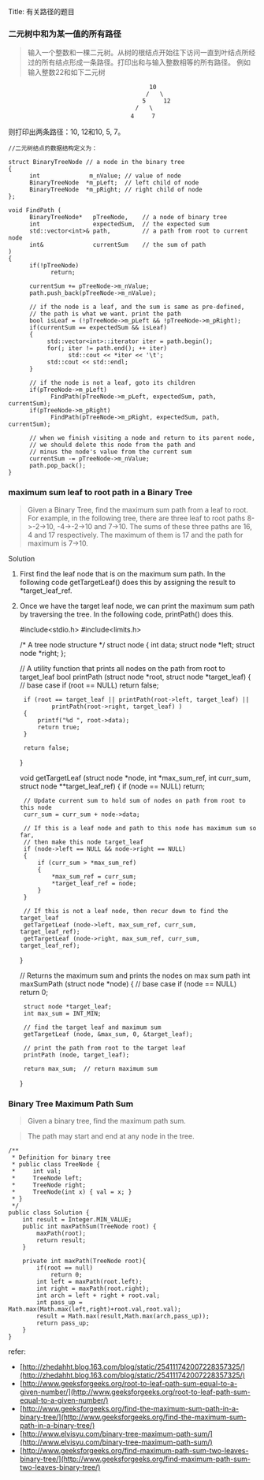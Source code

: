 Title: 有关路径的题目

### 二元树中和为某一值的所有路径

>输入一个整数和一棵二元树。从树的根结点开始往下访问一直到叶结点所经过的所有结点形成一条路径。打印出和与输入整数相等的所有路径。
例如输入整数22和如下二元树
>
                                            10  
                                           /   \  
                                          5     12  
                                        /   \   
                                     　4     7   
则打印出两条路径：10, 12和10, 5, 7。

    //二元树结点的数据结构定义为：

    struct BinaryTreeNode // a node in the binary tree
    {
          int              m_nValue; // value of node
          BinaryTreeNode  *m_pLeft;  // left child of node
          BinaryTreeNode  *m_pRight; // right child of node
    };
    
    void FindPath (
          BinaryTreeNode*   pTreeNode,    // a node of binary tree
          int               expectedSum,  // the expected sum
          std::vector<int>& path,         // a path from root to current node
          int&              currentSum    // the sum of path
    )
    {
          if(!pTreeNode)
                return;

          currentSum += pTreeNode->m_nValue;
          path.push_back(pTreeNode->m_nValue);

          // if the node is a leaf, and the sum is same as pre-defined, 
          // the path is what we want. print the path
          bool isLeaf = (!pTreeNode->m_pLeft && !pTreeNode->m_pRight);
          if(currentSum == expectedSum && isLeaf)
          {    
               std::vector<int>::iterator iter = path.begin();
               for(; iter != path.end(); ++ iter)
                     std::cout << *iter << '\t';
               std::cout << std::endl;
          }

          // if the node is not a leaf, goto its children
          if(pTreeNode->m_pLeft)
                FindPath(pTreeNode->m_pLeft, expectedSum, path, currentSum);
          if(pTreeNode->m_pRight)
                FindPath(pTreeNode->m_pRight, expectedSum, path, currentSum);

          // when we finish visiting a node and return to its parent node,
          // we should delete this node from the path and 
          // minus the node's value from the current sum
          currentSum -= pTreeNode->m_nValue;
          path.pop_back();
    } 

### maximum sum leaf to root path in a Binary Tree
>Given a Binary Tree, find the maximum sum path from a leaf to root. For example, in the following tree, there are three leaf to root paths 8->-2->10, -4->-2->10 and 7->10. The sums of these three paths are 16, 4 and 17 respectively. The maximum of them is 17 and the path for maximum is 7->10.

Solution
1) First find the leaf node that is on the maximum sum path. In the following code getTargetLeaf() does this by assigning the result to *target_leaf_ref.
2) Once we have the target leaf node, we can print the maximum sum path by traversing the tree. In the following code, printPath() does this.

    #include<stdio.h>
    #include<limits.h>
     
    /* A tree node structure */
    struct node
    {
        int data;
        struct node *left;
        struct node *right;
    };
     
    // A utility function that prints all nodes on the path from root to target_leaf
    bool printPath (struct node *root, struct node *target_leaf) {
        // base case
        if (root == NULL)
            return false;
     
        if (root == target_leaf || printPath(root->left, target_leaf) ||
                printPath(root->right, target_leaf) )
        {
            printf("%d ", root->data);
            return true;
        }
     
        return false;
    }
     
    void getTargetLeaf (struct node *node, int *max_sum_ref, int curr_sum, struct node **target_leaf_ref) {
        if (node == NULL)
            return;
     
        // Update current sum to hold sum of nodes on path from root to this node
        curr_sum = curr_sum + node->data;
     
        // If this is a leaf node and path to this node has maximum sum so far,
        // then make this node target_leaf
        if (node->left == NULL && node->right == NULL)
        {
            if (curr_sum > *max_sum_ref)
            {
                *max_sum_ref = curr_sum;
                *target_leaf_ref = node;
            }
        }
     
        // If this is not a leaf node, then recur down to find the target_leaf
        getTargetLeaf (node->left, max_sum_ref, curr_sum, target_leaf_ref);
        getTargetLeaf (node->right, max_sum_ref, curr_sum, target_leaf_ref);
    }
     
    // Returns the maximum sum and prints the nodes on max sum path
    int maxSumPath (struct node *node) {
        // base case
        if (node == NULL)
            return 0;
     
        struct node *target_leaf;
        int max_sum = INT_MIN;
     
        // find the target leaf and maximum sum
        getTargetLeaf (node, &max_sum, 0, &target_leaf);
     
        // print the path from root to the target leaf
        printPath (node, target_leaf);
     
        return max_sum;  // return maximum sum
    }

### Binary Tree Maximum Path Sum
>Given a binary tree, find the maximum path sum.

>The path may start and end at any node in the tree.

    /**
     * Definition for binary tree
     * public class TreeNode {
     *     int val;
     *     TreeNode left;
     *     TreeNode right;
     *     TreeNode(int x) { val = x; }
     * }
     */
    public class Solution {
        int result = Integer.MIN_VALUE;
        public int maxPathSum(TreeNode root) {
            maxPath(root);
            return result;
        }
        
        private int maxPath(TreeNode root){
            if(root == null)
                return 0;
            int left = maxPath(root.left);
            int right = maxPath(root.right);
            int arch = left + right + root.val;
            int pass_up = Math.max(Math.max(left,right)+root.val,root.val);
            result = Math.max(result,Math.max(arch,pass_up));
            return pass_up;
        }
    }

refer:

- [http://zhedahht.blog.163.com/blog/static/254111742007228357325/](http://zhedahht.blog.163.com/blog/static/254111742007228357325/)
- [http://www.geeksforgeeks.org/root-to-leaf-path-sum-equal-to-a-given-number/](http://www.geeksforgeeks.org/root-to-leaf-path-sum-equal-to-a-given-number/)
- [http://www.geeksforgeeks.org/find-the-maximum-sum-path-in-a-binary-tree/](http://www.geeksforgeeks.org/find-the-maximum-sum-path-in-a-binary-tree/)
- [http://www.elvisyu.com/binary-tree-maximum-path-sum/](http://www.elvisyu.com/binary-tree-maximum-path-sum/)
- [http://www.geeksforgeeks.org/find-maximum-path-sum-two-leaves-binary-tree/](http://www.geeksforgeeks.org/find-maximum-path-sum-two-leaves-binary-tree/)
